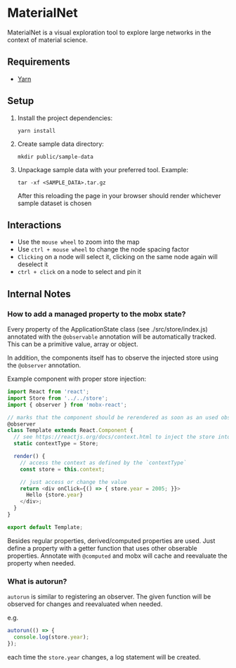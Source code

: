 MaterialNet
===========

MaterialNet is a visual exploration tool to explore large networks in the context of material science.


Requirements
------------
* [Yarn](https://yarnpkg.com/lang/en/)

Setup
-----
1. Install the project dependencies:

    ```
    yarn install
    ```

2. Create sample data directory:

    ```
    mkdir public/sample-data
    ```
3. Unpackage sample data with your preferred tool. Example:

    ```
    tar -xf <SAMPLE_DATA>.tar.gz
    ```

    After this reloading the page in your browser should render whichever sample dataset is chosen



Interactions
------------

* Use the `mouse wheel` to zoom into the map
* Use `ctrl + mouse wheel` to change the node spacing factor
* `Clicking` on a node will select it, clicking on the same node again will deselect it
* `ctrl + click` on a node to select and pin it



Internal Notes
--------------


### How to add a managed property to the mobx state?

Every property of the ApplicationState class (see ./src/store/index.js) annotated with the `@observable` annotation will be automatically tracked. This can be a primitive value, array or object.

In addition, the components itself has to observe the injected store using the `@observer` annotation.

Example component with proper store injection:

```js
import React from 'react';
import Store from '../../store';
import { observer } from 'mobx-react';

// marks that the component should be rerendered as soon as an used observable property of the store has changed
@observer
class Template extends React.Component {
  // see https://reactjs.org/docs/context.html to inject the store into this component
  static contextType = Store;

  render() {
    // access the context as defined by the `contextType`
    const store = this.context;

    // just access or change the value
    return <div onClick={() => { store.year = 2005; }}>
      Hello {store.year}
    </div>;
  }
}

export default Template;
```

Besides regular properties, derived/computed properties are used. Just define a property with a getter function that uses other obserable properties. Annotate with `@computed` and mobx will cache and reevaluate the property when needed.


### What is autorun?

`autorun` is similar to registering an observer. The given function will be observed for changes and reevaluated when needed.

e.g.
```js
autorun(() => {
  console.log(store.year);
});
```

each time the `store.year` changes, a log statement will be created.
